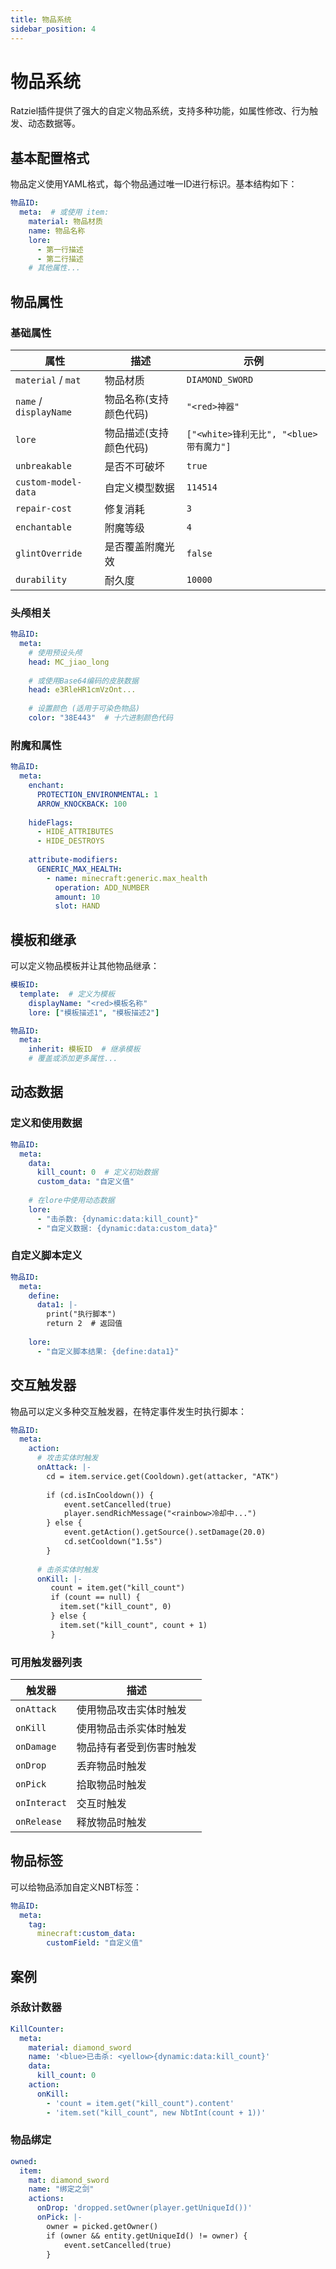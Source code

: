 ```yaml
---
title: 物品系统
sidebar_position: 4
---
```


# 物品系统

Ratziel插件提供了强大的自定义物品系统，支持多种功能，如属性修改、行为触发、动态数据等。

## 基本配置格式

物品定义使用YAML格式，每个物品通过唯一ID进行标识。基本结构如下：

```yaml
物品ID:
  meta:  # 或使用 item:
    material: 物品材质
    name: 物品名称
    lore:
      - 第一行描述
      - 第二行描述
    # 其他属性...
```

## 物品属性

### 基础属性

| 属性                   | 描述                   | 示例                                    |
| ---------------------- | ---------------------- | --------------------------------------- |
| `material` / `mat`     | 物品材质               | `DIAMOND_SWORD`                         |
| `name` / `displayName` | 物品名称(支持颜色代码) | `"<red>神器"`                           |
| `lore`                 | 物品描述(支持颜色代码) | `["<white>锋利无比", "<blue>带有魔力"]` |
| `unbreakable`          | 是否不可破坏           | `true`                                  |
| `custom-model-data`    | 自定义模型数据         | `114514`                                |
| `repair-cost`          | 修复消耗               | `3`                                     |
| `enchantable`          | 附魔等级               | `4`                                     |
| `glintOverride`        | 是否覆盖附魔光效       | `false`                                 |
| `durability`           | 耐久度                 | `10000`                                 |

### 头颅相关

```yaml
物品ID:
  meta:
    # 使用预设头颅
    head: MC_jiao_long  
    
    # 或使用Base64编码的皮肤数据
    head: e3RleHR1cmVzOnt...
    
    # 设置颜色 (适用于可染色物品)
    color: "38E443"  # 十六进制颜色代码
```

### 附魔和属性

```yaml
物品ID:
  meta:
    enchant:
      PROTECTION_ENVIRONMENTAL: 1
      ARROW_KNOCKBACK: 100
    
    hideFlags:
      - HIDE_ATTRIBUTES
      - HIDE_DESTROYS
      
    attribute-modifiers:
      GENERIC_MAX_HEALTH:
        - name: minecraft:generic.max_health
          operation: ADD_NUMBER
          amount: 10
          slot: HAND
```

## 模板和继承

可以定义物品模板并让其他物品继承：

```yaml
模板ID:
  template:  # 定义为模板
    displayName: "<red>模板名称"
    lore: ["模板描述1", "模板描述2"]

物品ID:
  meta:
    inherit: 模板ID  # 继承模板
    # 覆盖或添加更多属性...
```

## 动态数据

### 定义和使用数据

```yaml
物品ID:
  meta:
    data:
      kill_count: 0  # 定义初始数据
      custom_data: "自定义值"
    
    # 在lore中使用动态数据
    lore:
      - "击杀数: {dynamic:data:kill_count}"
      - "自定义数据: {dynamic:data:custom_data}"
```

### 自定义脚本定义

```yaml
物品ID:
  meta:
    define:
      data1: |-
        print("执行脚本")
        return 2  # 返回值
    
    lore:
      - "自定义脚本结果: {define:data1}"
```

## 交互触发器

物品可以定义多种交互触发器，在特定事件发生时执行脚本：

```yaml
物品ID:
  meta:
    action:
      # 攻击实体时触发
      onAttack: |-
        cd = item.service.get(Cooldown).get(attacker, "ATK")
        
        if (cd.isInCooldown()) {
            event.setCancelled(true)
            player.sendRichMessage("<rainbow>冷却中...")
        } else {
            event.getAction().getSource().setDamage(20.0)
            cd.setCooldown("1.5s")
        }
      
      # 击杀实体时触发
      onKill: |-
         count = item.get("kill_count")
         if (count == null) {
           item.set("kill_count", 0)
         } else {
           item.set("kill_count", count + 1)
         }
```

### 可用触发器列表

| 触发器       | 描述                     |
| ------------ | ------------------------ |
| `onAttack`   | 使用物品攻击实体时触发   |
| `onKill`     | 使用物品击杀实体时触发   |
| `onDamage`   | 物品持有者受到伤害时触发 |
| `onDrop`     | 丢弃物品时触发           |
| `onPick`     | 拾取物品时触发           |
| `onInteract` | 交互时触发               |
| `onRelease`  | 释放物品时触发           |

## 物品标签

可以给物品添加自定义NBT标签：

```yaml
物品ID:
  meta:
    tag:
      minecraft:custom_data:
        customField: "自定义值"
```

## 案例

### 杀敌计数器

```yaml
KillCounter:
  meta:
    material: diamond_sword
    name: '<blue>已击杀: <yellow>{dynamic:data:kill_count}'
    data:
      kill_count: 0
    action:
      onKill:
        - 'count = item.get("kill_count").content'
        - 'item.set("kill_count", new NbtInt(count + 1))'
```

### 物品绑定

```yaml
owned:
  item:
    mat: diamond_sword
    name: "绑定之剑"
    actions:
      onDrop: 'dropped.setOwner(player.getUniqueId())'
      onPick: |-
        owner = picked.getOwner()
        if (owner && entity.getUniqueId() != owner) {
            event.setCancelled(true)
        }
``` 